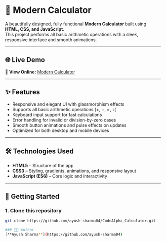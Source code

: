 # 🧮 Modern Calculator

A beautifully designed, fully functional **Modern Calculator** built using **HTML, CSS, and JavaScript**.  
This project performs all basic arithmetic operations with a sleek, responsive interface and smooth animations.

---

## 🌐 Live Demo  
🔗 **View Online:** [Modern Calculator](https://ayush-sharma04.github.io/CodeAlpha_Calculator/)

---

## ✨ Features
- Responsive and elegant UI with glassmorphism effects  
- Supports all basic arithmetic operations (+, −, ×, ÷)  
- Keyboard input support for fast calculations  
- Error handling for invalid or division-by-zero cases  
- Smooth button animations and pulse effects on updates  
- Optimized for both desktop and mobile devices  

---

## 🛠️ Technologies Used
- **HTML5** – Structure of the app  
- **CSS3** – Styling, gradients, animations, and responsive layout  
- **JavaScript (ES6)** – Core logic and interactivity  

---

## 🚀 Getting Started

### 1. Clone this repository
```bash
git clone https://github.com/ayush-sharma04/CodeAlpha_Calculator.git

### 👨‍💻 Author
[**Ayush Sharma**](https://github.com/ayush-sharma04)

